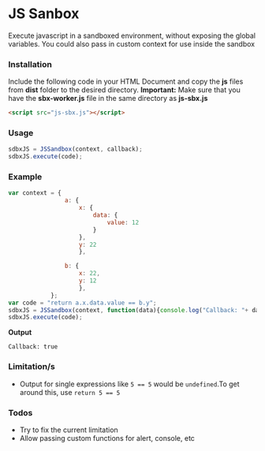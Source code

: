 # JS Sanbox
Execute javascript in a sandboxed environment, without exposing the global variables.
You could also pass in custom context for use inside the sandbox

### Installation
Include the following code in your HTML Document and copy the __js__ files from __dist__ folder to the desired directory. 
__Important:__ Make sure that you have the __sbx-worker.js__ file in the same directory as __js-sbx.js__  

```html
<script src="js-sbx.js"></script>
```

### Usage
```javascript
sdbxJS = JSSandbox(context, callback);
sdbxJS.execute(code);
```

### Example
```javascript
var context = {
                a: {
                    x: {
                        data: {
                            value: 12
                        }
                    },
                    y: 22
                    },

                b: {
                    x: 22,
                    y: 12
                    },
            };
var code = "return a.x.data.value == b.y";
sdbxJS = JSSandbox(context, function(data){console.log("Callback: "+ data)});
sdbxJS.execute(code);
```
__Output__
```
Callback: true
```
### Limitation/s
- Output for single expressions like ```5 == 5``` would be ```undefined```.To get around this, use ```return 5 == 5```

### Todos
 - Try to fix the current limitation
 - Allow passing custom functions for alert, console, etc
